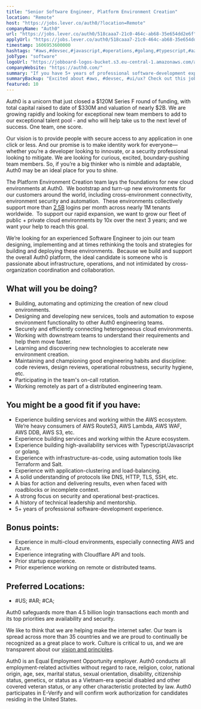 ```yaml
---
title: "Senior Software Engineer, Platform Environment Creation"
location: "Remote"
host: "https://jobs.lever.co/auth0/?location=Remote"
companyName: "Auth0"
url: "https://jobs.lever.co/auth0/518caaa7-21c0-464c-ab68-35e654dd2e6f"
applyUrl: "https://jobs.lever.co/auth0/518caaa7-21c0-464c-ab68-35e654dd2e6f/apply"
timestamp: 1606953600000
hashtags: "#aws,#devsec,#javascript,#operations,#golang,#typescript,#azure,#terraform"
jobType: "software"
logoUrl: "https://jobboard-logos-bucket.s3.eu-central-1.amazonaws.com/auth0"
companyWebsite: "https://auth0.com/"
summary: "If you have 5+ years of professional software-development experience, consider applying to Auth0's job post for a new senior software engineer."
summaryBackup: "Excited about #aws, #devsec, #ui/ux? Check out this job post!"
featured: 10
---
```


Auth0 is a unicorn that just closed a $120M Series F round of funding, with total capital raised to date of $330M and valuation of nearly $2B. We are growing rapidly and looking for exceptional new team members to add to our exceptional talent pool - and who will help take us to the next level of success. One team, one score. 

Our vision is to provide people with secure access to any application in one click or less. And our promise is to make identity work for everyone—whether you’re a developer looking to innovate, or a security professional looking to mitigate. We are looking for curious, excited, boundary-pushing team members. So, if you’re a big thinker who is nimble and adaptable, Auth0 may be an ideal place for you to shine.

The Platform Environment Creation team lays the foundations for new cloud environments at Auth0.  We bootstrap and turn-up new environments for our customers around the world, including cross-environment connectivity, environment security and automation.  These environments collectively support more than [2.5B](http://2.5B) logins per month across nearly 1M tenants worldwide.  To support our rapid expansion, we want to grow our fleet of public + private cloud environments by 10x over the next 3 years; and we want your help to reach this goal.

We’re looking for an experienced Software Engineer to join our team designing, implementing and at times rethinking the tools and strategies for building and deploying these environments.  Because we build and support the overall Auth0 platform, the ideal candidate is someone who is passionate about infrastructure, operations, and not intimidated by cross-organization coordination and collaboration.

## What will you be doing?

*   Building, automating and optimizing the creation of new cloud environments.
*   Designing and developing new services, tools and automation to expose environment functionality to other Auth0 engineering teams.
*   Securely and efficiently connecting heterogeneous cloud environments.
*   Working with downstream teams to understand their requirements and help them move faster.
*   Learning and discovering new technologies to accelerate new environment creation.
*   Maintaining and championing good engineering habits and discipline: code reviews, design reviews, operational robustness, security hygiene, etc.
*   Participating in the team's on-call rotation.
*   Working remotely as part of a distributed engineering team.

## You might be a good fit if you have:

*   Experience building services and working within the AWS ecosystem.  We’re heavy consumers of AWS Route53, AWS Lambda, AWS WAF, AWS DDB, AWS S3, etc.
*   Experience building services and working within the Azure ecosystem.
*   Experience building high-availability services with Typescript/Javascript or golang.
*   Experience with infrastructure-as-code, using automation tools like Terraform and Salt.
*   Experience with application-clustering and load-balancing.
*   A solid understanding of protocols like DNS, HTTP, TLS, SSH, etc.
*   A bias for action and delivering results, even when faced with roadblocks or incomplete context.
*   A strong focus on security and operational best-practices.
*   A history of technical leadership and mentorship. 
*   5+ years of professional software-development experience.

## Bonus points:

*   Experience in multi-cloud environments, especially connecting AWS and Azure.
*   Experience integrating with Cloudflare API and tools.
*   Prior startup experience.
*   Prior experience working on remote or distributed teams.

## Preferred Locations:

*   #US; #AR; #CA;

Auth0 safeguards more than 4.5 billion login transactions each month and its top priorities are availability and security.

We like to think that we are helping make the internet safer. Our team is spread across more than 35 countries and we are proud to continually be recognized as a great place to work. Culture is critical to us, and we are transparent about our [vision and principles](https://auth0.com/blog/the-developer-first-identity-platform-auth0-story-and-future). 

Auth0 is an Equal Employment Opportunity employer. Auth0 conducts all employment-related activities without regard to race, religion, color, national origin, age, sex, marital status, sexual orientation, disability, citizenship status, genetics, or status as a Vietnam-era special disabled and other covered veteran status, or any other characteristic protected by law. Auth0 participates in E-Verify and will confirm work authorization for candidates residing in the United States.
